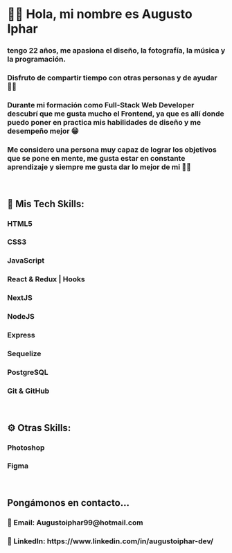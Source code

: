 
<h1>🙋‍♂️ Hola, mi nombre es Augusto Iphar </h1>

<h3>tengo 22 años, me apasiona el diseño, la fotografía, la música y la programación. </h3>
<h3> Disfruto de compartir tiempo con otras personas y de ayudar 🙌🏼 </h3>
<h3>Durante mi formación como Full-Stack Web Developer descubrí que me gusta mucho el Frontend, ya que es allí donde puedo poner en practica mis habilidades de diseño y me desempeño mejor 😁</h3>
<h3>Me considero una persona muy capaz de lograr los objetivos que se pone en mente, me gusta estar en constante aprendizaje y siempre me gusta dar lo mejor de mi 💪🏼 </h3>
<br>
<h2>🧩 Mis Tech Skills:</h2>
<h3>HTML5</h3>
<h3>CSS3</h3>
<h3>JavaScript</h3>
<h3>React & Redux | Hooks</h3>
<h3>NextJS</h3>
<h3>NodeJS</h3>
<h3>Express</h3>
<h3>Sequelize</h3>
<h3>PostgreSQL</h3>
<h3>Git & GitHub</h3>
<br>
<h2>⚙ Otras Skills:</h2>
<h3>Photoshop</h3>
<h3>Figma</h3>
<br>
<h2>Pongámonos en contacto...</h2>
<h3>📩 Email: Augustoiphar99@hotmail.com</h3>
<h3>🧐 LinkedIn: https://www.linkedin.com/in/augustoiphar-dev/</h3>
